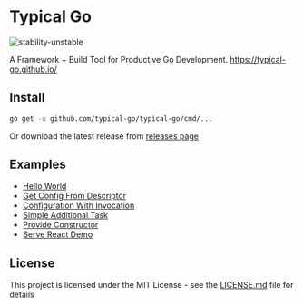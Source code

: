 # Typical Go

![stability-unstable](https://img.shields.io/badge/stability-unstable-yellow.svg)

A Framework + Build Tool for Productive Go Development. <https://typical-go.github.io/>

## Install


```bash
go get -u github.com/typical-go/typical-go/cmd/...
```
Or download the latest release from [releases page](https://github.com/typical-go/typical-go/releases)


## Examples

- [Hello World](https://github.com/typical-go/typical-go/tree/master/examples/hello-world)
- [Get Config From Descriptor](https://github.com/typical-go/typical-go/tree/master/examples/get-config-from-descriptor)
- [Configuration With Invocation](https://github.com/typical-go/typical-go/tree/master/examples/configuration-with-invocation)
- [Simple Additional Task](https://github.com/typical-go/typical-go/tree/master/examples/simple-additional-task)
- [Provide Constructor](https://github.com/typical-go/typical-go/tree/master/examples/provide-constructor)
- [Serve React Demo](https://github.com/typical-go/typical-go/tree/master/examples/serve-react-demo)



## License

This project is licensed under the MIT License - see the [LICENSE.md](LICENSE.md) file for details




